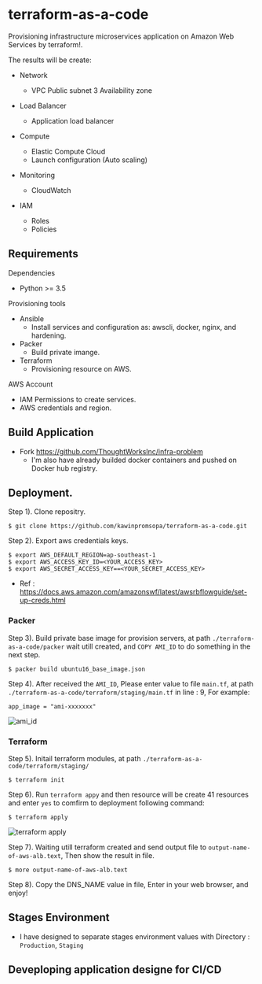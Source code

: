 # terraform-as-a-code

Provisioning infrastructure microservices application on Amazon Web Services by terraform!.

The results will be create:

* Network
    - VPC Public subnet 3 Availability zone
  
* Load Balancer
    - Application load balancer

* Compute
    - Elastic Compute Cloud
    - Launch configuration (Auto scaling)

* Monitoring
    - CloudWatch

* IAM
    - Roles
    - Policies


## Requirements

Dependencies

* Python >= 3.5

Provisioning tools

* Ansible
  - Install services and configuration as: awscli, docker, nginx, and hardening.
* Packer
  - Build private imange.
* Terraform
  - Provisioning resource on AWS.

AWS Account

* IAM Permissions to create services.
* AWS credentials and region.


## Build Application

* Fork https://github.com/ThoughtWorksInc/infra-problem
  - I'm also have already builded docker containers and pushed on Docker hub registry.

## Deployment.

Step 1). Clone repositry.

```
$ git clone https://github.com/kawinpromsopa/terraform-as-a-code.git
```

Step 2). Export aws credentials keys.

```
$ export AWS_DEFAULT_REGION=ap-southeast-1
$ export AWS_ACCESS_KEY_ID=<YOUR_ACCESS_KEY>
$ export AWS_SECRET_ACCESS_KEY==<YOUR_SECRET_ACCESS_KEY>
```

* Ref : https://docs.aws.amazon.com/amazonswf/latest/awsrbflowguide/set-up-creds.html

### Packer

Step 3). Build private base image for provision servers, at path `./terraform-as-a-code/packer` wait utill created, and `COPY AMI_ID` to do something in the next step.

```
$ packer build ubuntu16_base_image.json
```

Step 4). After received the `AMI_ID`, Please enter value to file `main.tf`, at path `./terraform-as-a-code/terraform/staging/main.tf` in line : 9, For example:

```
app_image = "ami-xxxxxxx"
```
![ami_id](https://user-images.githubusercontent.com/44109187/62114311-9c86a900-b2e0-11e9-9e79-fe85c22ed5e4.png)

### Terraform

Step 5). Initail terraform modules, at path `./terraform-as-a-code/terraform/staging/`

```
$ terraform init
```

Step 6). Run `terraform appy` and then resource will be create 41 resources and enter `yes` to comfirm to deployment following command:

```
$ terraform apply
```

![terraform apply](https://user-images.githubusercontent.com/44109187/62114650-4fef9d80-b2e1-11e9-8018-4654572ef661.png)

Step 7). Waiting utill terraform created and send output file to `output-name-of-aws-alb.text`, Then show the result in file.

```
$ more output-name-of-aws-alb.text
```

Step 8). Copy the DNS_NAME value in file, Enter in your web browser, and enjoy!

## Stages Environment

* I have designed to separate stages environment values with Directory : `Production`, `Staging`

## Deveploping application designe for CI/CD
